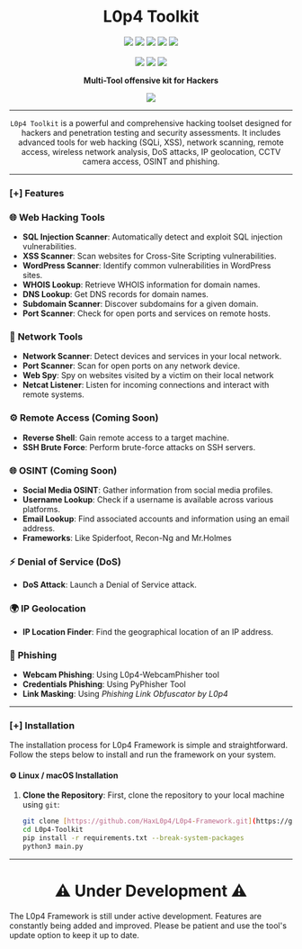 <h1 align="center"> L0p4 Toolkit </h1>

<p align="center">
  <img src="https://img.shields.io/github/stars/HaxL0p4/L0p4-Toolkit?style=for-the-badge&color=orange">
  <img src="https://img.shields.io/github/forks/HaxL0p4/L0p4-Toolkit?style=for-the-badge&color=purple">
  <img src="https://img.shields.io/github/watchers/HaxL0p4/L0p4-Toolkit?style=for-the-badge&color=blue">
  <img src="https://img.shields.io/github/issues/HaxL0p4/L0p4-Toolkit?style=for-the-badge&color=red">
  <img src="https://img.shields.io/github/license/HaxL0p4/L0p4-Toolkit?style=for-the-badge&color=blue">
  <br><br>
  <img src="https://img.shields.io/badge/Author-HaxL0p4-purple?style=flat-square">
  <img src="https://img.shields.io/badge/Open%20Source-Yes-cyan?style=flat-square">
  <img src="https://img.shields.io/badge/Written%20In-Python-blue?style=flat-square">
</p>

<p align="center"><b>Multi-Tool offensive kit for Hackers</b></p>
<p align="center">
  <img src="https://github.com/HaxL0p4/L0p4-Framework/blob/main/img/lopa-toolkit.png">
</p>

---

<p align="center">
  <code>L0p4 Toolkit</code> is a powerful and comprehensive hacking toolset designed for hackers and penetration testing and security assessments. It includes advanced tools for web hacking (SQLi, XSS), network scanning, remote access, wireless network analysis, DoS attacks, IP geolocation, CCTV camera access, OSINT and phishing. 
</p>

---

### [+] Features

### 🌐 **Web Hacking Tools**
- **SQL Injection Scanner**: Automatically detect and exploit SQL injection vulnerabilities.
- **XSS Scanner**: Scan websites for Cross-Site Scripting vulnerabilities.
- **WordPress Scanner**: Identify common vulnerabilities in WordPress sites.
- **WHOIS Lookup**: Retrieve WHOIS information for domain names.
- **DNS Lookup**: Get DNS records for domain names.
- **Subdomain Scanner**: Discover subdomains for a given domain.
- **Port Scanner**: Check for open ports and services on remote hosts.

### 📡 **Network Tools**
- **Network Scanner**: Detect devices and services in your local network.
- **Port Scanner**: Scan for open ports on any network device.
- **Web Spy**: Spy on websites visited by a victim on their local network
- **Netcat Listener**: Listen for incoming connections and interact with remote systems.

### ⚙️ **Remote Access (Coming Soon)**
- **Reverse Shell**: Gain remote access to a target machine.
- **SSH Brute Force**: Perform brute-force attacks on SSH servers.

### 🌐 **OSINT (Coming Soon)**
- **Social Media OSINT**: Gather information from social media profiles.
- **Username Lookup**: Check if a username is available across various platforms.
- **Email Lookup**: Find associated accounts and information using an email address.
- **Frameworks**: Like Spiderfoot, Recon-Ng and Mr.Holmes

### ⚡ **Denial of Service (DoS)**
- **DoS Attack**: Launch a Denial of Service attack.

### 🌍 **IP Geolocation**
- **IP Location Finder**: Find the geographical location of an IP address.

### 🥷 **Phishing**
 - **Webcam Phishing**: Using L0p4-WebcamPhisher tool
 - **Credentials Phishing**: Using PyPhisher Tool
 - **Link Masking**: Using *Phishing Link Obfuscator by L0p4*


---
### [+] Installation

The installation process for L0p4 Framework is simple and straightforward. Follow the steps below to install and run the framework on your system.

#### ⚙️ **Linux / macOS Installation**

1. **Clone the Repository**:
   First, clone the repository to your local machine using `git`:

   ```bash
   git clone [https://github.com/HaxL0p4/L0p4-Framework.git](https://github.com/HaxL0p4/L0p4-Toolkit.git)
   cd L0p4-Toolkit
   pip install -r requirements.txt --break-system-packages
   python3 main.py

---

<h1 align="center">⚠️ Under Development ⚠️</h1>

The L0p4 Framework is still under active development. Features are constantly being added and improved. Please be patient and use the tool's update option to keep it up to date.
